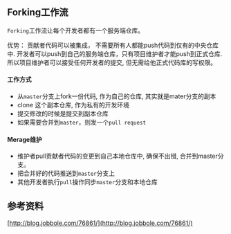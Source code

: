 ## Forking工作流

`Forking`工作流让每个开发者都有一个服务端仓库。

优势： 贡献者代码可以被集成， 不需要所有人都能push代码到仅有的中央仓库中. 开发者可以push到自己的服务端仓库，只有项目维护者才能push到正式仓库. 所以项目维护者可以接受任何开发者的提交, 但无需给他正式代码库的写权限。

#### 工作方式

+	从`master`分支上fork一份代码, 作为自己的仓库, 其实就是mater分支的副本
+  clone 这个副本仓库, 作为私有的开发环境
+  提交修改的时候是提交到副本仓库
+  如果需要合并到`master`，则发一个`pull request`

#### Merage维护

+	维护者pull贡献者代码的变更到自己本地仓库中, 确保不出错, 合并到master分支。
+   把合并好的代码推送到`master`分支上
+   其他开发者执行`pull`操作同步`master`分支和本地仓库

## 参考资料
[http://blog.jobbole.com/76861/](http://blog.jobbole.com/76861/)